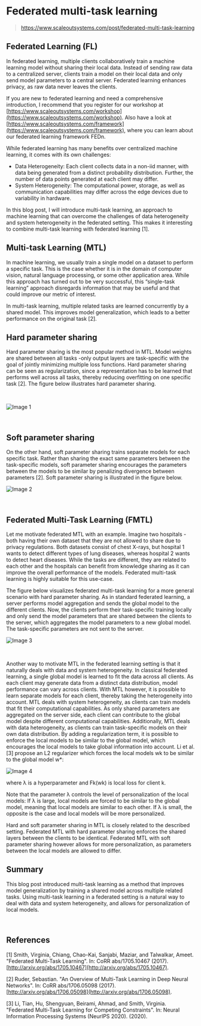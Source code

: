 ﻿# Federated multi-task learning

> https://www.scaleoutsystems.com/post/federated-multi-task-learning

Federated Learning (FL)
-----------------------

In federated learning, multiple clients collaboratively train a machine learning model without sharing their local data. Instead of sending raw data to a centralized server, clients train a model on their local data and only send model parameters to a central server. Federated learning enhances privacy, as raw data never leaves the clients.

If you are new to federated learning and need a comprehensive introduction, I recommend that you register for our workshop at [https://www.scaleoutsystems.com/workshop](https://www.scaleoutsystems.com/workshop). Also have a look at [https://www.scaleoutsystems.com/framework](https://www.scaleoutsystems.com/framework), where you can learn about our federated learning framework FEDn.

While federated learning has many benefits over centralized machine learning, it comes with its own challenges:

*   Data Heterogeneity: Each client collects data in a non-iid manner, with data being generated from a distinct probability distribution. Further, the number of data points generated at each client may differ.
*   System Heterogeneity: The computational power, storage, as well as communication capabilities may differ across the edge devices due to variability in hardware. 

In this blog post, I will introduce multi-task learning, an approach to machine learning that can overcome the challenges of data heterogeneity and system heterogeneity in the federated setting. This makes it interesting to combine multi-task learning with federated learning \[1\].

Multi-task Learning (MTL)
-------------------------

In machine learning, we usually train a single model on a dataset to perform a specific task. This is the case whether it is in the domain of computer vision, natural language processing, or some other application area. While this approach has turned out to be very successful, this “single-task learning” approach disregards information that may be useful and that could improve our metric of interest.

In multi-task learning, multiple related tasks are learned concurrently by a shared model. This improves model generalization, which leads to a better performance on the original task \[2\].

Hard parameter sharing
----------------------

Hard parameter sharing is the most popular method in MTL. Model weights are shared between all tasks -only output layers are task-specific with the goal of jointly minimizing multiple loss functions. Hard parameter sharing can be seen as regularization, since a representation has to be learned that performs well across all tasks, thereby reducing overfitting on one specific task \[2\]. The figure below illustrates hard parameter sharing.

‍

![Image 1](https://cdn.prod.website-files.com/65b2c538561625e62bd16a2a/666be26ab1f24f5042fdf257_AD_4nXeawV3e5CADtEe_pXxXhYArqAsLdMbCQeJTPagomgNYdZzJOQ8GRMpd8CNT3k7ZlsO1xoclvWIc5s0ukbqvvVxbM2KzTt3z9xzKizSVUYRi7zv4-6bzpjZbvit8__IKn5g7M8IcRo4PKHsAZaP8SP2tZjzn.png)

‍

Soft parameter sharing
----------------------

On the other hand, soft parameter sharing trains separate models for each specific task. Rather than sharing the exact same parameters between the task-specific models, soft parameter sharing encourages the parameters between the models to be similar by penalizing divergence between parameters \[2\]. Soft parameter sharing is illustrated in the figure below.

![Image 2](https://cdn.prod.website-files.com/65b2c538561625e62bd16a2a/666be26af7f67dffa7d3135a_AD_4nXeAsgtEQSi14gv58tc3Or1vvppMx4QJZvvSCy8wV8L2Out4GdxLFH5mtlnJkmaEr0wndgDZbcO0QdUDnOJEBHCdNjydSC0spNEEfTJSAhaXGhODCT-0_hbFCQ7PRXhdMA0zCXoQg2HFeIOMBv1ALfLE93uD.png)

‍

Federated Multi-Task Learning (FMTL)
------------------------------------

Let me motivate federated MTL with an example. Imagine two hospitals - both having their own dataset that they are not allowed to share due to privacy regulations. Both datasets consist of chest X-rays, but hospital 1 wants to detect different types of lung diseases, whereas hospital 2 wants to detect heart diseases. While the tasks are different, they are related to each other and the hospitals can benefit from knowledge sharing as it can improve the overall performance of the models. Federated multi-task learning is highly suitable for this use-case.

The figure below visualizes federated multi-task learning for a more general scenario with hard parameter sharing. As in standard federated learning, a server performs model aggregation and sends the global model to the different clients. Now, the clients perform their task-specific training locally and only send the model parameters that are shared between the clients to the server, which aggregates the model parameters to a new global model. The task-specific parameters are not sent to the server.

![Image 3](https://cdn.prod.website-files.com/65b2c538561625e62bd16a2a/666be26a15e9b1ad0c4e1595_AD_4nXcU2Sd9fwuz2so46myDPp_S0l4P1qFO6SM_a_JSL0-KLhtHSoxeNoI26bzMNQBlc8ewZEPRr0rUwDSpKDb3PB6x4PZ4LNHcDwCA8W73tYJo9IIi_H6iteqgNwynql3io4EgvUelQLreL0b9mdEXYVq7e9KT.png)

‍

Another way to motivate MTL in the federated learning setting is that it naturally deals with data and system heterogeneity. In classical federated learning, a single global model is learned to fit the data across all clients. As each client may generate data from a distinct data distribution, model performance can vary across clients. With MTL however, it is possible to learn separate models for each client, thereby taking the heterogeneity into account. MTL deals with system heterogeneity, as clients can train models that fit their computational capabilities. As only shared parameters are aggregated on the server side, each client can contribute to the global model despite different computational capabilities. Additionally, MTL deals with data heterogeneity, as clients can train task-specific models on their own data distribution. By adding a regularization term, it is possible to enforce the local models to be similar to the global model, which encourages the local models to take global information into account. Li et al. \[3\] propose an L2 regularizer which forces the local models wk to be similar to the global model w\*:

![Image 4](https://cdn.prod.website-files.com/65b2c538561625e62bd16a2a/666be26a65bf484db7a75b49_AD_4nXcvMPvUlNJdbkBsrX18AH6D0tZoWpEDOxXoXfgvGLObIQFf9tEmPDmE1IzKGczZD9QU0uO5PdyOA3VUg6bkASHyYV10MhyI_neePNm2uhtXTFKHOBc78shH6cgXch0XVs3g1XlIwbEf-izMYyLTeO2Wc7-h.png)

where λ is a hyperparameter and Fk(wk) is local loss for client k.

Note that the parameter λ controls the level of personalization of the local models: If λ is large, local models are forced to be similar to the global model, meaning that local models are similar to each other. If λ is small, the opposite is the case and local models will be more personalized.

Hard and soft parameter sharing in MTL is closely related to the described setting. Federated MTL with hard parameter sharing enforces the shared layers between the clients to be identical. Federated MTL with soft parameter sharing however allows for more personalization, as parameters between the local models are allowed to differ.

Summary
-------

This blog post introduced multi-task learning as a method that improves model generalization by training a shared model across multiple related tasks. Using multi-task learning in a federated setting is a natural way to deal with data and system heterogeneity, and allows for personalization of local models.

‍

References 
-----------

\[1\] Smith, Virginia, Chiang, Chao-Kai, Sanjabi, Maziar, and Talwalkar, Ameet. "Federated Multi-Task Learning". In: CoRR abs/1705.10467 (2017). [http://arxiv.org/abs/1705.10467](http://arxiv.org/abs/1705.10467).

\[2\] Ruder, Sebastian. "An Overview of Multi-Task Learning in Deep Neural Networks". In: CoRR abs/1706.05098 (2017). [http://arxiv.org/abs/1706.05098](http://arxiv.org/abs/1706.05098).

\[3\] Li, Tian, Hu, Shengyuan, Beirami, Ahmad, and Smith, Virginia. "Federated Multi-Task Learning for Competing Constraints". In: Neural Information Processing Systems (NeurIPS 2020). (2020).
